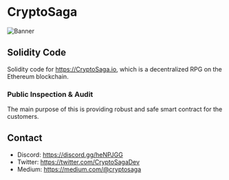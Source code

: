 # CryptoSaga

![Banner](https://cdn-images-1.medium.com/max/800/1*JB01ouLBbrl_tCSrge_FCg.png)

## Solidity Code

Solidity code for https://CryptoSaga.io, which is a decentralized RPG on the Ethereum blockchain.

### Public Inspection & Audit

The main purpose of this is providing robust and safe smart contract for the customers.

## Contact

* Discord: https://discord.gg/heNPJGG
* Twitter: https://twitter.com/CryptoSagaDev
* Medium: https://medium.com/@cryptosaga

